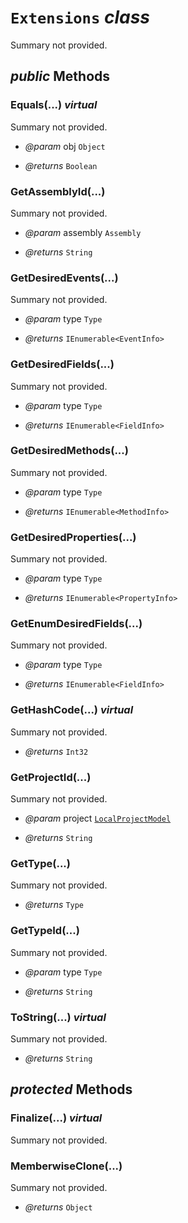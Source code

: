 # <code><span title="undefined">Extensions</span></code> *class*

Summary not provided.



## *public* Methods

### Equals(...) *virtual*

Summary not provided.

- *@param* obj <code><span title="undefined">Object</span></code>

- *@returns* <code><span title="undefined">Boolean</span></code>

### GetAssemblyId(...)

Summary not provided.

- *@param* assembly <code><span title="undefined">Assembly</span></code>

- *@returns* <code><span title="undefined">String</span></code>

### GetDesiredEvents(...)

Summary not provided.

- *@param* type <code><span title="undefined">Type</span></code>

- *@returns* <code><span title="undefined">IEnumerable</span><<span title="Discovers the attributes of an event and provides access to event metadata.">EventInfo</span>></code>

### GetDesiredFields(...)

Summary not provided.

- *@param* type <code><span title="undefined">Type</span></code>

- *@returns* <code><span title="undefined">IEnumerable</span><<span title="Discovers the attributes of a field and provides access to field metadata.">FieldInfo</span>></code>

### GetDesiredMethods(...)

Summary not provided.

- *@param* type <code><span title="undefined">Type</span></code>

- *@returns* <code><span title="undefined">IEnumerable</span><<span title="Discovers the attributes of a method and provides access to method metadata.">MethodInfo</span>></code>

### GetDesiredProperties(...)

Summary not provided.

- *@param* type <code><span title="undefined">Type</span></code>

- *@returns* <code><span title="undefined">IEnumerable</span><<span title="Discovers the attributes of a property and provides access to property metadata.">PropertyInfo</span>></code>

### GetEnumDesiredFields(...)

Summary not provided.

- *@param* type <code><span title="undefined">Type</span></code>

- *@returns* <code><span title="undefined">IEnumerable</span><<span title="Discovers the attributes of a field and provides access to field metadata.">FieldInfo</span>></code>

### GetHashCode(...) *virtual*

Summary not provided.

- *@returns* <code><span title="undefined">Int32</span></code>

### GetProjectId(...)

Summary not provided.

- *@param* project <code><a href="LocalProjectModel.md">LocalProjectModel</a></code>

- *@returns* <code><span title="undefined">String</span></code>

### GetType(...)

Summary not provided.

- *@returns* <code><span title="undefined">Type</span></code>

### GetTypeId(...)

Summary not provided.

- *@param* type <code><span title="undefined">Type</span></code>

- *@returns* <code><span title="undefined">String</span></code>

### ToString(...) *virtual*

Summary not provided.

- *@returns* <code><span title="undefined">String</span></code>

## *protected* Methods

### Finalize(...) *virtual*

Summary not provided.



### MemberwiseClone(...)

Summary not provided.

- *@returns* <code><span title="undefined">Object</span></code>